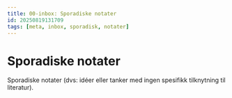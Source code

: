 ```yaml
---
title: 00-inbox: Sporadiske notater
id: 20250819131709
tags: [meta, inbox, sporadisk, notater]
---
```


# Sporadiske notater
Sporadiske notater (dvs: idéer eller tanker med ingen spesifikk tilknytning til literatur).
